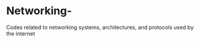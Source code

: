 # Networking-
Codes related to networking systems, architectures, and protocols used by the internet
